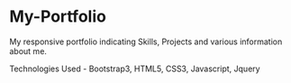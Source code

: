 # My-Portfolio

My responsive portfolio indicating Skills, Projects and various information about me.

Technologies Used - Bootstrap3, HTML5, CSS3, Javascript, Jquery
